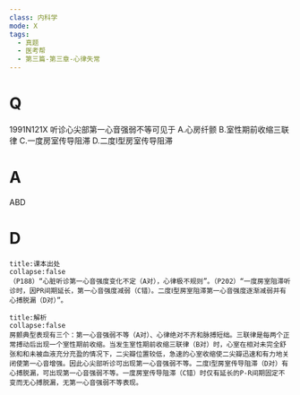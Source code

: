 ```yaml
---
class: 内科学
mode: X
tags:
  - 真题
  - 医考帮
  - 第三篇-第三章-心律失常
---
```


# Q
1991N121X 听诊心尖部第一心音强弱不等可见于
A.心房纤颤
B.室性期前收缩三联律
C.一度房室传导阻滞
D.二度Ⅰ型房室传导阻滞

# A
ABD
# D
```ad-note
title:课本出处
collapse:false
（P188）“心脏听诊第一心音强度变化不定（A对），心律极不规则”。（P202）“一度房室阻滞听诊时，因PR间期延长，第一心音强度减弱（C错）。二度Ⅰ型房室阻滞第一心音强度逐渐减弱并有心搏脱漏（D对）”。
```

```ad-summary
title:解析
collapse:false
房颤典型表现有三个：第一心音强弱不等（A对）、心律绝对不齐和脉搏短绌。三联律是每两个正常搏动后出现一个室性期前收缩。当发生室性期前收缩三联律（B对）时，心室在相对未完全舒张和和未被血液充分充盈的情况下，二尖瓣位置较低，急速的心室收缩使二尖瓣迅速和有力地关闭使第一心音增强。因此心尖部听诊可出现第一心音强弱不等。二度Ⅰ型房室传导阻滞（D对）有心搏脱漏，可出现第一心音强弱不等。一度房室传导阻滞（C错）时仅有延长的P-R间期固定不变而无心搏脱漏，无第一心音强弱不等表现。
```

